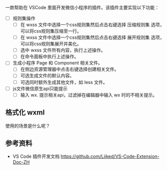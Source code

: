 一款帮助在 VSCode 里面开发微信小程序的插件。该插件主要实现以下功能：
- [ ] 规则集操作
  - [ ] 在 wxss 文件中选择一个css规则集然后点击右键选择 压缩规则集 选项，可以将css规则集压缩至一行。
  - [ ] 在 wxss 文件中选择一个css规则集然后点击右键选择 展开规则集 选项，可以将css规则集展开并美化。
  - [ ] 选中 wxss 文件所有内容，执行上述操作。
  - [ ] 在命令面板中执行上述操作。
- [ ] 生成小程序 Page 和 Component 相关文件。
  - [ ] 在侧边资源管理器中点击右键选择创建相关文件。
  - [ ] 可选生成文件的默认内容。
  - [ ] 可选同时额外生成其他文件，如 less 文件。
- [ ] js文件微信原生api只能提示
  - [ ] 输入 wx. 提示相关api，过滤掉在编辑器中输入 wx 时的不相关提示。

## 格式化 wxml 
使用的场景是什么呢？

## 参考资料
- VS Code 插件开发文档 <https://github.com/Liiked/VS-Code-Extension-Doc-ZH>